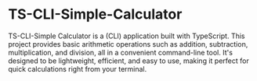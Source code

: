 # TS-CLI-Simple-Calculator
TS-CLI-Simple Calculator is a (CLI) application built with TypeScript. This project provides basic arithmetic operations such as addition, subtraction, multiplication, and division, all in a convenient command-line tool. It's designed to be lightweight, efficient, and easy to use, making it perfect for quick calculations right from your terminal.
